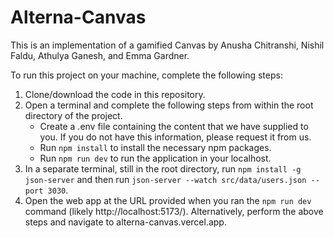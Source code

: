 # Alterna-Canvas
This is an implementation of a gamified Canvas by Anusha Chitranshi, Nishil Faldu, Athulya Ganesh, and Emma Gardner.

To run this project on your machine, complete the following steps:
1. Clone/download the code in this repository.
2. Open a terminal and complete the following steps from within the root directory of the project.
   - Create a .env file containing the content that we have supplied to you. If you do not have this information, please request it from us.
   - Run `npm install` to install the necessary npm packages.
   - Run `npm run dev` to run the application in your localhost.
3. In a separate terminal, still in the root directory, run `npm install -g json-server` and then run `json-server --watch src/data/users.json --port 3030`.
4. Open the web app at the URL provided when you ran the `npm run dev` command (likely http://localhost:5173/). Alternatively, perform the above steps and navigate to alterna-canvas.vercel.app. 
